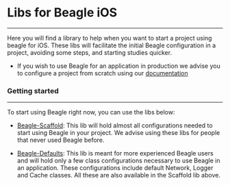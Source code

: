 # Libs for Beagle iOS
<hr>

Here you will find a library to help when you want to start a project using beagle for iOS.
These libs will facilitate the initial Beagle configuration in a project, avoiding some
steps, and starting studies quicker.

* If you wish to use Beagle for an application in production we advise you to configure a project
 from scratch using our
 [documentation](http://docs-beta.usebeagle.io/home/get-started/creating-a-project-from-scratch/case-ios/)

### Getting started
<hr>

To start using Beagle right now, you can use the libs below:
* [Beagle-Scaffold](https://docs.usebeagle.io/get-started/using-beagle-helpers/ios/beagle-scaffold/):
This lib will hold almost all configurations needed to start using Beagle in your project.
We advise using these libs for people that never used Beagle before.

* [Beagle-Defaults](https://docs.usebeagle.io/get-started/using-beagle-helpers/ios/beagle-defaults/):
This lib is meant for more experienced Beagle users and will hold only a few class configurations necessary to use Beagle in an application. These configurations include default Network, Logger and Cache classes. All these are also available in the Scaffold lib above.